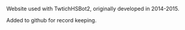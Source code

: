 Website used with TwtichHSBot2, originally developed in 2014-2015. 

Added to github for record keeping.